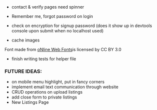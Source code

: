- contact & verify pages need spinner

- Remember me, forgot password on login

- check on encryption for signup password (does it show up in devtools console upon submit when no localhost used)

- cache images

<div>Font made from <a href="http://www.onlinewebfonts.com">oNline Web Fonts</a>is licensed by CC BY 3.0</div>

- finish writing tests for helper file

### FUTURE IDEAS:

- on mobile menu highlight, put in fancy corners
- implement email text communication through website
- CRUD operations on upload listings
- add close form to private listings
- New Listings Page